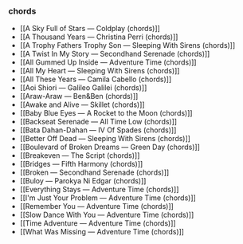 ### chords
- [[A Sky Full of Stars — Coldplay (chords)]]
- [[A Thousand Years — Christina Perri (chords)]]
- [[A Trophy Fathers Trophy Son — Sleeping With Sirens (chords)]]
- [[A Twist In My Story — Secondhand Serenade (chords)]]
- [[All Gummed Up Inside — Adventure Time (chords)]]
- [[All My Heart — Sleeping With Sirens (chords)]]
- [[All These Years — Camila Cabello (chords)]]
- [[Aoi Shiori — Galileo Galilei (chords)]]
- [[Araw-Araw — Ben&Ben (chords)]]
- [[Awake and Alive — Skillet (chords)]]
- [[Baby Blue Eyes — A Rocket to the Moon (chords)]]
- [[Backseat Serenade — All Time Low (chords)]]
- [[Bata Dahan-Dahan — IV Of Spades (chords)]]
- [[Better Off Dead — Sleeping With Sirens (chords)]]
- [[Boulevard of Broken Dreams — Green Day (chords)]]
- [[Breakeven — The Script (chords)]]
- [[Bridges — Fifth Harmony (chords)]]
- [[Broken — Secondhand Serenade (chords)]]
- [[Buloy — Parokya Ni Edgar (chords)]]
- [[Everything Stays — Adventure Time (chords)]]
- [[I'm Just Your Problem — Adventure Time (chords)]]
- [[Remember You — Adventure Time (chords)]]
- [[Slow Dance With You — Adventure Time (chords)]]
- [[Time Adventure — Adventure Time (chords)]]
- [[What Was Missing — Adventure Time (chords)]]